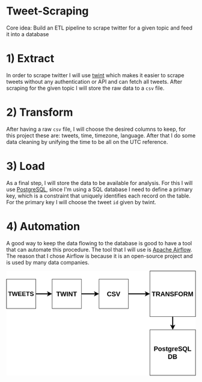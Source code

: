 # Tweet-Scraping

Core idea: Build an ETL pipeline to scrape twitter for a given topic and feed it into a database

# 1) Extract

In order to scrape twitter I will use [twint](https://github.com/twintproject/twint) which makes it easier to scrape tweets without any authentication or API and can fetch all tweets. After scraping for the given topic I will store the raw data to a `csv` file.

# 2) Transform

After having a raw `csv` file, I will choose the desired columns to keep, for this project these are: tweets, time, timezone, language. After that I do some data cleaning by unifying the time to be all on the UTC reference.

# 3) Load

As a final step, I will store the data to be available for analysis. For this I will use [PostgreSQL](https://www.postgresql.org/), since I'm using a SQL database I need to define a primary key, which is a constraint that uniquely identifies each record on the table. For the primary key I will choose the tweet `id` given by twint.

# 4) Automation

A good way to keep the data flowing to the database is good to have a tool that can automate this procedure. The tool that I will use is [Apache Airflow](https://airflow.apache.org/). The reason that I chose Airflow is because it is an open-source project and is used by many data companies.

![data chart](img/data_chart.png)
